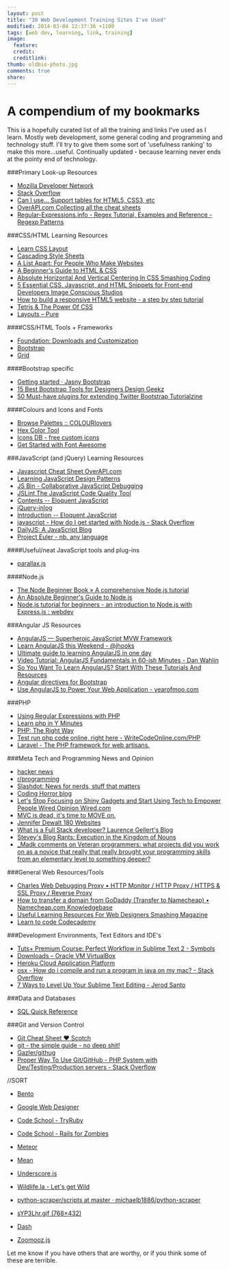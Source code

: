 ```yaml
---
layout: post
title: "30 Web Development Training Sites I've Used"
modified: 2014-03-04 12:37:36 +1100
tags: [web dev, learning, link, training]
image:
  feature: 
  credit: 
  creditlink: 
thumb: oldbio-photo.jpg
comments: true
share: 
---
```


# A compendium of my bookmarks 

This is a hopefully curated list of all the training and links I've used as I learn. Mostly web development, some general coding and programming and technology stuff. I'll try to give them some sort of 'usefulness ranking' to make this more...useful. Continually updated - because learning never ends at the pointy end of technology.


###Primary Look-up Resources

* [Mozilla Developer Network](https://developer.mozilla.org/en-US/)
* [Stack Overflow](http://stackoverflow.com/)
* [Can I use... Support tables for HTML5, CSS3, etc](http://caniuse.com/)
* [OverAPI.com Collecting all the cheat sheets](http://overapi.com/)
* [Regular-Expressions.info - Regex Tutorial, Examples and Reference - Regexp Patterns](http://www.regular-expressions.info/index.html)

###CSS/HTML Learning Resources
* [Learn CSS Layout](http://learnlayout.com/)
* [Cascading Style Sheets](http://www.reddit.com/r/css)
* [A List Apart: For People Who Make Websites](http://alistapart.com/)
* [A Beginner&#39;s Guide to HTML &amp; CSS](http://learn.shayhowe.com/html-css/)
* [Absolute Horizontal And Vertical Centering In CSS Smashing Coding](http://coding.smashingmagazine.com/2013/08/09/absolute-horizontal-vertical-centering-css/)
* [5 Essential CSS, Javascript, and HTML Snippets for Front-end Developers Image Conscious Studios](http://icscreative.com/essential-css-javascript-html-snippets-for-frontend-developers/)
* [How to build a responsive HTML5 website - a step by step tutorial](http://www.lingulo.com/tutorials/css/how-to-build-a-html5-website-from-scratch)
* [Tetris &amp; The Power Of CSS](http://www.heydonworks.com/article/tetris-the-power-of-css)
* [Layouts – Pure](http://purecss.io/layouts/)


####CSS/HTML Tools + Frameworks
* [Foundation: Downloads and Customization](http://foundation.zurb.com/download.php)
* [Bootstrap](http://getbootstrap.com/)
* [Grid](http://www.adamkaplan.me/grid/)

####Bootstrap specific 
* [Getting started · Jasny Bootstrap](http://jasny.github.io/bootstrap/getting-started/)
* [15 Best Bootstrap Tools for Designers Design Geekz](http://designgeekz.com/15-best-bootstrap-tools-for-designers/)
* [50 Must-have plugins for extending Twitter Bootstrap Tutorialzine](http://tutorialzine.com/2013/07/50-must-have-plugins-for-extending-twitter-bootstrap/)


####Colours and Icons and Fonts
* [Browse Palettes :: COLOURlovers](http://www.colourlovers.com/palettes)
* [Hex Color Tool](http://hexcolortool.com/)
* [Icons DB - free custom icons](http://www.iconsdb.com/)
* [Get Started with Font Awesome](http://fortawesome.github.io/Font-Awesome/get-started/)

###JavaScript (and jQuery) Learning Resources
* [Javascript Cheat Sheet OverAPI.com](http://overapi.com/javascript/)
* [Learning JavaScript Design Patterns](http://addyosmani.com/resources/essentialjsdesignpatterns/book/#introduction)
* [JS Bin - Collaborative JavaScript Debugging](http://jsbin.com/)
* [JSLint,The JavaScript Code Quality Tool](http://www.jslint.com/)
* [Contents -- Eloquent JavaScript](http://eloquentjavascript.net/contents.html)
* [jQuery-inlog](http://prinzhorn.github.io/jquery-inlog/)
* [Introduction -- Eloquent JavaScript](http://eloquentjavascript.net/chapter1.html)
* [javascript - How do I get started with Node.js - Stack Overflow](http://stackoverflow.com/questions/2353818/how-do-i-get-started-with-node-js)
* [DailyJS: A JavaScript Blog](http://dailyjs.com/)
* [Project Euler - nb. any language](http://projecteuler.net)

####Useful/neat JavaScript tools and plug-ins
* [parallax.js](http://wagerfield.github.io/parallax/)

####Node.js 
* [The Node Beginner Book » A comprehensive Node.js tutorial](http://www.nodebeginner.org/)
* [An Absolute Beginner&#39;s Guide to Node.js](http://blog.modulus.io/absolute-beginners-guide-to-nodejs)
* [Node.js tutorial for beginners - an introduction to Node.js with Express.js : webdev](http://www.reddit.com/r/webdev/comments/1yotid/nodejs_tutorial_for_beginners_an_introduction_to/)

###Angular JS Resources
* [AngularJS — Superheroic JavaScript MVW Framework](http://angularjs.org/)
* [Learn AngularJS this Weekend - @jhooks](http://joelhooks.com/blog/2013/08/03/learn-angularjs-in-a-weekend/)
* [Ultimate guide to learning AngularJS in one day](http://toddmotto.com/ultimate-guide-to-learning-angular-js-in-one-day/)
* [Video Tutorial: AngularJS Fundamentals in 60-ish Minutes - Dan Wahlin](http://weblogs.asp.net/dwahlin/archive/2013/04/12/video-tutorial-angularjs-fundamentals-in-60-ish-minutes.aspx)
* [So You Want To Learn AngularJS? Start With These Tutorials And Resources](http://www.designyourway.net/blog/resources/so-you-want-to-learn-angularjs-start-with-these-tutorials-and-resources/)
* [Angular directives for Bootstrap](http://angular-ui.github.io/bootstrap/)
* [Use AngularJS to Power Your Web Application - yearofmoo.com](http://www.yearofmoo.com/2012/08/use-angularjs-to-power-your-web-application.html)

###PHP
* [Using Regular Expressions with PHP](http://webcheatsheet.com/php/regular_expressions.php)
* [Learn php in Y Minutes](http://learnxinyminutes.com/docs/php/)
* [PHP: The Right Way](http://www.phptherightway.com/)
* [Test run php code online, right here - WriteCodeOnline.com/PHP](http://writecodeonline.com/php/)
* [Laravel - The PHP framework for web artisans.](http://laravel.com/)

###Meta Tech and Programming News and Opinion
* [hacker news](https://news.ycombinator.com/)
* [r/programming](http://www.reddit.com/r/programming/)
* [Slashdot: News for nerds, stuff that matters](http://slashdot.org/)
* [Coding Horror blog](http://blog.codinghorror.com/)
* [Let&#39;s Stop Focusing on Shiny Gadgets and Start Using Tech to Empower People Wired Opinion Wired.com](http://www.wired.com/opinion/2013/09/focus-on-people-not-tech-and-other-impt-lessons-for-interaction-design-and-life?mbid=social11652774)
* [MVC is dead, it&#39;s time to MOVE on.](http://cirw.in//blog/time-to-move-on.html)
* [Jennifer Dewalt 180 Websites](http://jenniferdewalt.com/)
* [What is a Full Stack developer? Laurence Gellert&#39;s Blog](http://www.laurencegellert.com/2012/08/what-is-a-full-stack-developer/)
* [Stevey&#39;s Blog Rants: Execution in the Kingdom of Nouns](http://steve-yegge.blogspot.com.au/2006/03/execution-in-kingdom-of-nouns.html)
* [_Madk comments on Veteran programmers: what projects did you work on as a novice that really that really brought your programming skills from an elementary level to something deeper?](http://www.reddit.com/r/learnprogramming/comments/1a17tq/veteran_programmers_what_projects_did_you_work_on/c8t9j4e)


###General Web Resources/Tools
* [Charles Web Debugging Proxy • HTTP Monitor / HTTP Proxy / HTTPS &amp; SSL Proxy / Reverse Proxy](http://www.charlesproxy.com/)
* [How to transfer a domain from GoDaddy (Transfer to Namecheap) • Namecheap.com Knowledgebase](https://www.namecheap.com/support/knowledgebase/article.aspx/876/83/how-to-transfer-a-domain-from-godaddy)
* [Useful Learning Resources For Web Designers Smashing Magazine](http://www.smashingmagazine.com/2014/02/14/learning-resources-roundup/)
* [Learn to code Codecademy](http://www.codecademy.com/#!/exercises/0)


###Development Environments, Text Editors and IDE's
* [Tuts+ Premium Course: Perfect Workflow in Sublime Text 2 - Symbols](https://tutsplus.com/lesson/symbols/)
* [Downloads – Oracle VM VirtualBox](https://www.virtualbox.org/wiki/Downloads)
* [Heroku Cloud Application Platform](https://www.heroku.com/)
* [osx - How do i compile and run a program in java on my mac? - Stack Overflow](http://stackoverflow.com/questions/2360995/how-do-i-compile-and-run-a-program-in-java-on-my-mac)
* [7 Ways to Level Up Your Sublime Text Editing - Jerod Santo](http://blog.jerodsanto.net/2012/08/7-ways-to-level-up-your-sublime-text-editing/)

###Data and Databases
* [SQL Quick Reference](http://www.w3schools.com/sql/sql_quickref.asp)


###Git and Version Control
* [Git Cheat Sheet ♥ Scotch](http://scotch.io/bar-talk/git-cheat-sheet)
* [git - the simple guide - no deep shit!](http://rogerdudler.github.io/git-guide/)
* [Gazler/githug](https://github.com/Gazler/githug?source=cc)
* [Proper Way To Use Git/GitHub - PHP System with Dev/Testing/Production servers - Stack Overflow](http://stackoverflow.com/questions/7575363/proper-way-to-use-git-github-php-system-with-dev-testing-production-servers)

//SORT
* [Bento](http://www.bentobox.io/)

* [Google Web Designer](https://www.google.com/webdesigner/)
* [Code School - TryRuby](http://tryruby.org/levels/1/challenges/0)
* [Code School - Rails for Zombies](http://railsforzombies.org/)
* [Meteor](http://www.meteor.com/)
* [Mean](http://www.mean.io/)

* [Underscore.js](http://documentcloud.github.io/underscore/)

* [Wildlife.la - Let&#39;s get Wild](http://whois.wildlife.la/)
* [python-scraper/scripts at master · michaelb1886/python-scraper](https://github.com/michaelb1886/python-scraper/tree/master/scripts)
* [sYP3Lhr.gif (768×432)](http://i.imgur.com/sYP3Lhr.gif)

* [Dash](https://dash.generalassemb.ly/)
* [Zoomooz.js](http://jaukia.github.io/zoomooz/)










Let me know if you have others that are worthy, or if you think some of these are terrible. 